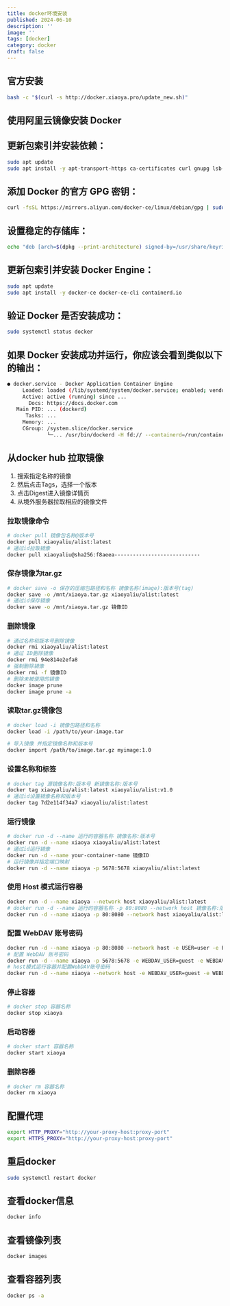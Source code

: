 ```yaml
---
title: docker环境安装
published: 2024-06-10
description: ''
image: ''
tags: [docker]
category: docker
draft: false 
---
```


## 官方安装
```bash
bash -c "$(curl -s http://docker.xiaoya.pro/update_new.sh⁠)"
```

## 使用阿里云镜像安装 Docker

## 更新包索引并安装依赖：
```bash
sudo apt update
sudo apt install -y apt-transport-https ca-certificates curl gnupg lsb-release
```
## 添加 Docker 的官方 GPG 密钥：
```bash
curl -fsSL https://mirrors.aliyun.com/docker-ce/linux/debian/gpg | sudo gpg --dearmor -o /usr/share/keyrings/docker-archive-keyring.gpg
```
## 设置稳定的存储库：
```bash
echo "deb [arch=$(dpkg --print-architecture) signed-by=/usr/share/keyrings/docker-archive-keyring.gpg] https://mirrors.aliyun.com/docker-ce/linux/debian $(lsb_release -cs) stable" | sudo tee /etc/apt/sources.list.d/docker.list > /dev/null
```
## 更新包索引并安装 Docker Engine：
```bash
sudo apt update
sudo apt install -y docker-ce docker-ce-cli containerd.io
```
## 验证 Docker 是否安装成功：
```bash
sudo systemctl status docker
```
## 如果 Docker 安装成功并运行，你应该会看到类似以下的输出：
```bash
● docker.service - Docker Application Container Engine
     Loaded: loaded (/lib/systemd/system/docker.service; enabled; vendor preset: enabled)
     Active: active (running) since ...
       Docs: https://docs.docker.com
   Main PID: ... (dockerd)
      Tasks: ...
     Memory: ...
     CGroup: /system.slice/docker.service
             └─... /usr/bin/dockerd -H fd:// --containerd=/run/containerd/containerd.sock
```

## 从docker hub 拉取镜像
1. 搜索指定名称的镜像
2. 然后点击Tags，选择一个版本
3. 点击Digest进入镜像详情页
4. 从境外服务器拉取相应的镜像文件
   
### 拉取镜像命令
```bash
# docker pull 镜像包名称@版本号
docker pull xiaoyaliu/alist:latest
# 通过id拉取镜像
docker pull xiaoyaliu@sha256:f8aeea----------------------------
```
### 保存镜像为tar.gz
```bash
# docker save -o 保存的压缩包路径和名称 镜像名称(image):版本号(tag)
docker save -o /mnt/xiaoya.tar.gz xiaoyaliu/alist:latest
# 通过id保存镜像
docker save -o /mnt/xiaoya.tar.gz 镜像ID
```
### 删除镜像
```bash
# 通过名称和版本号删除镜像
docker rmi xiaoyaliu/alist:latest
# 通过 ID删除镜像
docker rmi 94e814e2efa8
# 强制删除镜像
docker rmi -f 镜像ID
# 删除未被使用的镜像
docker image prune
docker image prune -a

```
### 读取tar.gz镜像包
```bash
# docker load -i 镜像包路径和名称
docker load -i /path/to/your-image.tar

# 导入镜像 并指定镜像名称和版本号
docker import /path/to/image.tar.gz myimage:1.0
```
### 设置名称和标签
```bash
# docker tag 源镜像名称:版本号 新镜像名称:版本号
docker tag xiaoyaliu/alist:latest xiaoyaliu/alist:v1.0
# 通过id设置镜像名称和版本号
docker tag 7d2e114f34a7 xiaoyaliu/alist:latest
```
### 运行镜像
```bash
# docker run -d --name 运行的容器名称 镜像名称:版本号
docker run -d --name xiaoya xiaoyaliu/alist:latest
# 通过id运行镜像
docker run -d --name your-container-name 镜像ID
# 运行镜像并指定端口映射
docker run -d --name xiaoya -p 5678:5678 xiaoyaliu/alist:latest
```
### 使用 Host 模式运行容器
```bash
docker run -d --name xiaoya --network host xiaoyaliu/alist:latest
# docker run -d --name 运行的容器名称 -p 80:8080 --network host 镜像名称:版本
docker run -d --name xiaoya -p 80:8080 --network host xiaoyaliu/alist:latest
```

### 配置 WebDAV 账号密码
```bash
docker run -d --name xiaoya -p 80:8080 --network host -e USER=user -e PASS=password xiaoyaliu/alist:latest
# 配置 WebDAV 账号密码
docker run -d --name xiaoya -p 5678:5678 -e WEBDAV_USER=guest -e WEBDAV_PASS=guest_Api789 xiaoyaliu/alist:latest
# host模式运行容器并配置WebDAV账号密码
docker run -d --name xiaoya --network host -e WEBDAV_USER=guest -e WEBDAV_PASS=guest_Api789 xiaoyaliu/alist:latest
```
### 停止容器
```bash
# docker stop 容器名称
docker stop xiaoya
```
### 启动容器
```bash
# docker start 容器名称
docker start xiaoya
```
### 删除容器
```bash
# docker rm 容器名称
docker rm xiaoya
```

## 配置代理
```bash
export HTTP_PROXY="http://your-proxy-host:proxy-port"
export HTTPS_PROXY="http://your-proxy-host:proxy-port"
```
## 重启docker
```bash
sudo systemctl restart docker
```
## 查看docker信息
```bash
docker info
```
## 查看镜像列表
```bash
docker images
```
## 查看容器列表
```bash
docker ps -a
```
